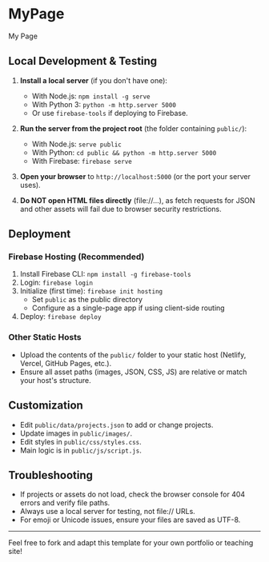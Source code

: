 # MyPage
My Page

## Local Development & Testing

1. **Install a local server** (if you don't have one):
   - With Node.js: `npm install -g serve`
   - With Python 3: `python -m http.server 5000`
   - Or use `firebase-tools` if deploying to Firebase. 

2. **Run the server from the project root** (the folder containing `public/`):
   - With Node.js: `serve public`
   - With Python: `cd public && python -m http.server 5000`
   - With Firebase: `firebase serve`

3. **Open your browser** to `http://localhost:5000` (or the port your server uses).

4. **Do NOT open HTML files directly** (file://...), as fetch requests for JSON and other assets will fail due to browser security restrictions.

## Deployment

### Firebase Hosting (Recommended)
1. Install Firebase CLI: `npm install -g firebase-tools`
2. Login: `firebase login`
3. Initialize (first time): `firebase init hosting`
   - Set `public` as the public directory
   - Configure as a single-page app if using client-side routing
4. Deploy: `firebase deploy`

### Other Static Hosts
- Upload the contents of the `public/` folder to your static host (Netlify, Vercel, GitHub Pages, etc.).
- Ensure all asset paths (images, JSON, CSS, JS) are relative or match your host's structure.

## Customization
- Edit `public/data/projects.json` to add or change projects.
- Update images in `public/images/`.
- Edit styles in `public/css/styles.css`.
- Main logic is in `public/js/script.js`.

## Troubleshooting
- If projects or assets do not load, check the browser console for 404 errors and verify file paths.
- Always use a local server for testing, not file:// URLs.
- For emoji or Unicode issues, ensure your files are saved as UTF-8.

---

Feel free to fork and adapt this template for your own portfolio or teaching site!

